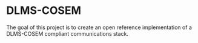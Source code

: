 # DLMS-COSEM

The goal of this project is to create an open reference implementation of a DLMS-COSEM compliant communications stack.  

